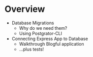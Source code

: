 # Overview

* Database Migrations
  * Why do we need them? 
  * Using Postgrator-CLI 
* Connecting Express App to Database
  * Walkthrough Blogful application
  * ...plus tests! 